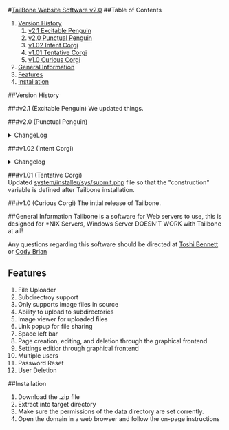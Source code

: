 #[TailBone Website Software v2.0](https://tailbone.gardenwolf.com/ "Tailbone's Official Website")
##Table of Contents
1. [Version History](#version-history)
	1. [v2.1 Excitable Penguin](#v21-excitable-penguin) 
	2. [v2.0 Punctual Penguin](#v20-punctual-penguin) 
	3. [v1.02 Intent Corgi](#v102-intent-corgi)
	4. [v1.01 Tentative Corgi](#v101-tentative-corgi)
	5. [v1.0 Curious Corgi](#v10-curious-corgi)
2. [General Information](#general-information)
3. [Features](#features)
4. [Installation](#installation)

##Version History

###v2.1 (Excitable Penguin)
We updated things.

###v2.0 (Punctual Penguin)
<details>
<summary>ChangeLog</summary>  
<details>
<summary>[system/admin/run.php](system/admin/run.php)</summary>
-Updated to use the new theme file.  
-Added MSGBanner.js script.  
-Added the version tags to prevent "bad cache".  
-Removed the strange page reg thing I did...  
-Fixed a session timeout issue.  
-New MSGBanner script.  
</details>

<details>
<summary>[system/admin/sys/editTheme.php](system/admin/sys/editTheme.php) </summary>
- Updated to use the new theme file.
</details>

<details>
<summary>[system/admin/sys/pages/theme.php](system/admin/sys/pages/theme.php)</summary>
- Updated to use the new theme file.
</details>

<details>
<summary>[system/main/theme/theme.php](system/main/theme/theme.php)</summary>
--REPLACES themeColours.scss.php thing...
</details>

<details>
<summary>[system/main/theme/animations.css](system/main/theme/animations.css)</summary>
--ADDED
</details>

<details>
<summary>[data/theme.php](data/theme.php)</summary>
--REPLACES colours.php
</details>

<details>
<summary>[system/jScipts/loading.js](system/jScipts/loading.js)</summary>
- Removed MSGBanner parts.
</details>

<details>
<summary>[system/jScipts/MSGBanner.js](system/jScipts/MSGBanner.js)</summary>
--NEW: Contains the click to close and the timeout.
</details>

<details>
<summary>[system/main/run.php](system/main/run.php)</summary>
-Updated to use the new theme file.  
-Updated to report 404 as a header.  
-Updated to make edit button direct to settings when a 404 has occurred.  
-Added the MSGBanner.js script.  
-Added the version tags to prevent "bad cache".  
-Fixed a session timeout issue.  
-New MSGBanner script.  
-Re-added the animations.  
-No longer requiring file. Only echoing its contents. (More secure and prevents scripts from running.)  
</details>

<details>
<summary>[system/installer/sys/install.php](system/installer/sys/install.php)</summary>
-Updated to use the new theme file.  
-Added the version tags to prevent "bad cache".  
</details>

<details>
<summary>[system/jScripts/wysiwyg.php](system/jScripts/wysiwyg.php)</summary>
- Updated to use the new theme file.
</details>

<details>
<summary>[system/installer/sys/sumbit.php](system/installer/sys/sumbit.php)</summary>
- Fixed MSGBanner parameters.
</details>

<details>
<summary>[system/upgrader/run.php](system/upgrader/run.php)</summary>
- Updated to edit data folder colours.php to theme.php.
</details>

<details>
<summary>[system/admin/sys/pages/file_manager.php](system/admin/sys/pages/file_manager.php)</summary>
- Updated to the new theme stuffs.
</details>

<details>
<summary>[system/admin/sys/pages/pages.php](system/admin/sys/pages/pages.php)</summary>
- Re-arranged the buttons.
</details>

<details>
<summary>system/admin/sys/pages/pages_*.php</summary>
--REMOVED
</details>

<details>
<summary>[system/admin/sys/pages/pages.php](system/admin/sys/pages/pages.php) </summary>
- Updated to contain ALL pages data.
</details>

<details>
<summary>system/admin/sys/sys.pagereg.php</summary>
--REMOVED
</details>

<details>
<summary>[system/admin/sys/pages/users.php](system/admin/sys/pages/users.php)</summary>
- Updated to use new theme var.
</details>

<details>
<summary>[system/admin/sys/*](system/admin/sys/) (excluding pages folder)</summary>  
-Updated to work with the new loggedin check.  
-Updated to use new MSGBanner.  
</details>

<details>
<summary>[index.php](index.php)</summary>
-Added the new loggedin check.  
-Added getUsers() function.  
</details>

<details>
<summary>[system/admin/sys/pages/users.php](system/admin/sys/pages/users.php)</summary>
- Now uses the userList function.
</details>

<details>
<summary>[system/admin/sys/pages/loggedin.php](system/admin/sys/pages/loggedin.php)</summary>
-Added server admin email.
</details>

<details>
<summary>[system/main/theme/main.css](system/main/theme/main.css)</summary>
-Fixed stretched images issue.
</details>

<details>
<summary>[system/admin/sys/pages/file_manager.php](system/admin/sys/pages/file_manager.php)</summary>
- Viewer is no longer a pesky iframe. It is a proper image viewer this time.
</details>
</details>

###v1.02 (Intent Corgi)
<details>
<summary>Changelog</summary>
Added a sleep arg to [system/upgrader/run.php](system/upgrader/run.php) to avoid "Redirected too many times" issue.

Removed the board from [system/admin/sys/pages/loggedin.php](system/admin/sys/pages/loggedin.php) and replaced it with a simple version checker.  Echoes the Tailbone codename as well.

ALL INDEX FILES (except the one in root) are pointing to one file for less redundancy

Added the Tailbone codename var to [index.php](index.php)

Added version vars at the end of file names to avoid caching problems between version changes in [system/main/run.php](system/main/run.php), [system/admin/run.php](system/admin/run.php), and [system/installer/sys/install.php](system/installer/sys/install.php)

Removed animations from [system/main/run.php](system/main/run.php)

Removed system/main/theme/animations.css as it is no longer needed.

Updated [contributors](contributors.md), also changed file format from txt to md.
</details>

###v1.01 (Tentative Corgi)  
Updated [system/installer/sys/submit.php](system/installer/sys/submit.php) file so that the "construction" variable is defined after Tailbone installation.

###v1.0 (Curious Corgi) 
The intial release of Tailbone.

##General Information
Tailbone is a software for Web servers to use, this is designed for \*NIX Servers,	 Windows Server DOESN'T WORK with Tailbone at all!
  
Any questions regarding this software should be directed at [Toshi Bennett](mailto:toshi@gardenwolf.com?Subject=Tailbone "Send an email to Toshi") or [Cody Brian](mailto:cody@gardenwolf.com?Subject=Tailbone "Send an email to Cody")


## Features
1. File Uploader
  1. Subdirectroy support
  2. Only supports image files in source
  3. Ability to upload to subdirectories
  4. Image viewer for uploaded files
  5. Link popup for file sharing
  6. Space left bar
2. Page creation, editing, and deletion through the graphical frontend
3. Settings editior through graphical frontend
4. Multiple users
  1. Password Reset
  2. User Deletion

##Installation
1. Download the .zip file
2. Extract into target directory
3. Make sure the permissions of the data directory are set corrently.
4. Open the domain in a web browser and follow the on-page instructions
